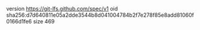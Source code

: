 version https://git-lfs.github.com/spec/v1
oid sha256:d7d640811e05a2dde3544b8d041004784b2f7e278f85e8add81060f0166d1fe6
size 469

